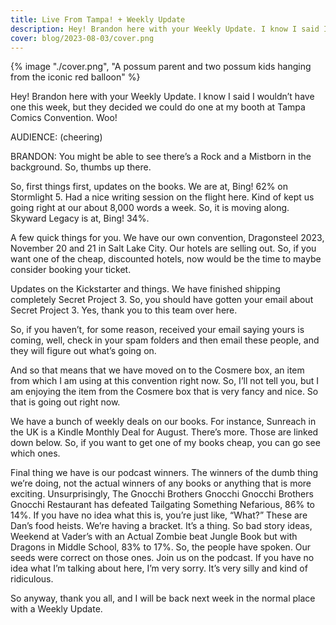 ```yaml
---
title: Live From Tampa! + Weekly Update
description: Hey! Brandon here with your Weekly Update. I know I said I wouldn’t have one this week, but they decided we could do one at my booth at Tampa Comics Convention. Woo!
cover: blog/2023-08-03/cover.png
---
```


{% image "./cover.png", "A possum parent and two possum kids hanging from the iconic red balloon" %}

Hey! Brandon here with your Weekly Update. I know I said I wouldn’t have one this week, but they decided we could do one at my booth at Tampa Comics Convention. Woo!

AUDIENCE: (cheering)

BRANDON: You might be able to see there’s a Rock and a Mistborn in the background. So, thumbs up there.

So, first things first, updates on the books. We are at, Bing! 62% on Stormlight 5. Had a nice writing session on the flight here. Kind of kept us going right at our about 8,000 words a week. So, it is moving along. Skyward Legacy is at, Bing! 34%.

A few quick things for you. We have our own convention, Dragonsteel 2023, November 20 and 21 in Salt Lake City. Our hotels are selling out. So, if you want one of the cheap, discounted hotels, now would be the time to maybe consider booking your ticket.

Updates on the Kickstarter and things. We have finished shipping completely Secret Project 3. So, you should have gotten your email about Secret Project 3. Yes, thank you to this team over here.

So, if you haven’t, for some reason, received your email saying yours is coming, well, check in your spam folders and then email these people, and they will figure out what’s going on.

And so that means that we have moved on to the Cosmere box, an item from which I am using at this convention right now. So, I’ll not tell you, but I am enjoying the item from the Cosmere box that is very fancy and nice. So that is going out right now.

We have a bunch of weekly deals on our books. For instance, Sunreach in the UK is a Kindle Monthly Deal for August. There’s more. Those are linked down below. So, if you want to get one of my books cheap, you can go see which ones.

Final thing we have is our podcast winners. The winners of the dumb thing we’re doing, not the actual winners of any books or anything that is more exciting. Unsurprisingly, The Gnocchi Brothers Gnocchi Gnocchi Brothers Gnocchi Restaurant has defeated Tailgating Something Nefarious, 86% to 14%. If you have no idea what this is, you’re just like, “What?” These are Dan’s food heists. We’re having a bracket. It’s a thing. So bad story ideas, Weekend at Vader’s with an Actual Zombie beat Jungle Book but with Dragons in Middle School, 83% to 17%. So, the people have spoken. Our seeds were correct on those ones. Join us on the podcast. If you have no idea what I’m talking about here, I’m very sorry. It’s very silly and kind of ridiculous.

So anyway, thank you all, and I will be back next week in the normal place with a Weekly Update.
